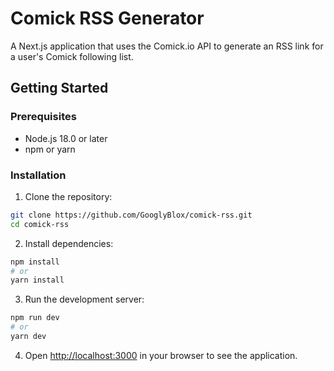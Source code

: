 # Comick RSS Generator

A Next.js application that uses the Comick.io API to generate an RSS link for a user's Comick following list.

## Getting Started

### Prerequisites

- Node.js 18.0 or later
- npm or yarn

### Installation

1. Clone the repository:
```bash
git clone https://github.com/GooglyBlox/comick-rss.git
cd comick-rss
```

2. Install dependencies:
```bash
npm install
# or
yarn install
```

3. Run the development server:
```bash
npm run dev
# or
yarn dev
```

4. Open [http://localhost:3000](http://localhost:3000) in your browser to see the application.